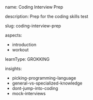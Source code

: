 name: Coding Interview Prep

description: Prep for the coding skills test

slug: coding-interview-prep

aspects:
  - introduction
  - workout
  
learnType: GROKKING

insights:
  - picking-programming-language
  - general-vs-specialized-knowledge
  - dont-jump-into-coding
  - mock-interviews
